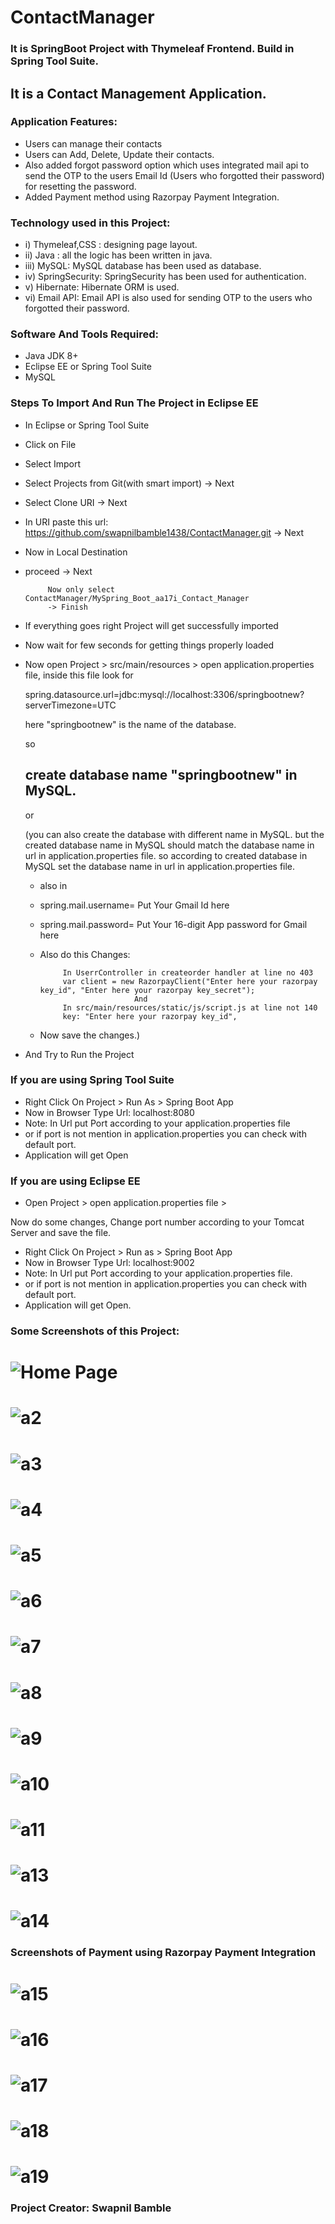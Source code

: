 # ContactManager 
### It is SpringBoot Project with Thymeleaf Frontend. Build in Spring Tool Suite.
## It is a Contact Management Application. 

### Application Features:
- Users can manage their contacts
- Users can Add, Delete, Update their contacts.
- Also added forgot password option which uses integrated mail api to send the OTP to the users Email Id (Users who forgotted their password) for resetting the password.
- Added Payment method using Razorpay Payment Integration.

### Technology used in this Project: 
- i) Thymeleaf,CSS : designing page layout. 
- ii) Java : all the logic has been written in java. 
- iii) MySQL: MySQL database has been used as database.
- iv) SpringSecurity: SpringSecurity has been used for authentication.
- v) Hibernate: Hibernate ORM is used.
- vi) Email API: Email API is also used for sending OTP to the users who forgotted their password.


### Software And Tools Required:
- Java JDK 8+ 
- Eclipse EE or Spring Tool Suite
- MySQL

### Steps To Import And Run The Project in Eclipse EE
- In Eclipse or Spring Tool Suite
- Click on File
- Select Import
- Select Projects from Git(with smart import) -> Next
- Select Clone URI -> Next
- In URI paste this url: https://github.com/swapnilbamble1438/ContactManager.git
  -> Next
-  Now in Local Destination

-  proceed -> Next

            Now only select ContactManager/MySpring_Boot_aa17i_Contact_Manager
            -> Finish
   
-  If everything goes right Project will get successfully imported
-  Now wait for few seconds for getting things properly loaded

-  Now open Project > src/main/resources > open application.properties file,
   inside this file look for
   
   spring.datasource.url=jdbc:mysql://localhost:3306/springbootnew?serverTimezone=UTC

   here "springbootnew" is the name of the database.
   
     so

   ## create database name "springbootnew" in MySQL.

    or

   (you can also create the database with different name in MySQL. but the created database
   name in MySQL should match the database name in url in application.properties file.
   so according to created database in MySQL set the database name in url in 
   application.properties 
   file.
   - also in
   - spring.mail.username= Put Your Gmail Id here
   - spring.mail.password= Put Your 16-digit App password for Gmail here
 
   - Also do this Changes:

              In UserrController in createorder handler at line no 403
              var client = new RazorpayClient("Enter here your razorpay key_id", "Enter here your razorpay key_secret");
                              And
              In src/main/resources/static/js/script.js at line not 140
              key: "Enter here your razorpay key_id", 
             
     
   - Now save the changes.)
  - And Try to Run the Project

  ### If you are using Spring Tool Suite 
 -  Right Click On Project > Run As > Spring Boot App 
 -  Now in Browser Type Url: localhost:8080
 -  Note: In Url put Port according to your application.properties file
 -  or if port is not mention in application.properties you can check with default port.
 -  Application will get Open
   
 ### If you are using Eclipse EE
 - Open Project > open application.properties file >
 
  Now do some changes, Change port number according to your Tomcat Server
  and save the file. 
  
 - Right Click On Project > Run as > Spring Boot App
 - Now in Browser Type Url: localhost:9002
-  Note: In Url put Port according to your application.properties file.
-  or if port is not mention in application.properties you can check with default port.
 -  Application will get Open.

### Some Screenshots of this Project:
![Home Page](a1.png)
==================================================================================================================================================================
![a2](a2.png)
==================================================================================================================================================================
![a3](a3.png)
==================================================================================================================================================================
![a4](a4.png)
==================================================================================================================================================================
![a5](a5.png)
==================================================================================================================================================================
![a6](a6.png)
==================================================================================================================================================================
![a7](a7.png)
==================================================================================================================================================================
![a8](a8.png)
==================================================================================================================================================================
![a9](a9.png)
==================================================================================================================================================================
![a10](a10.png)
==================================================================================================================================================================
![a11](a11.png)
==================================================================================================================================================================
![a13](a13.png)
==================================================================================================================================================================
![a14](a14.png)
==================================================================================================================================================================

### Screenshots of Payment using Razorpay Payment Integration 
![a15](a15.png)
==================================================================================================================================================================
![a16](a16.png)
==================================================================================================================================================================
![a17](a17.png)
==================================================================================================================================================================
![a18](a18.png)
==================================================================================================================================================================
![a19](a19.png)
==================================================================================================================================================================







### Project Creator: Swapnil Bamble


